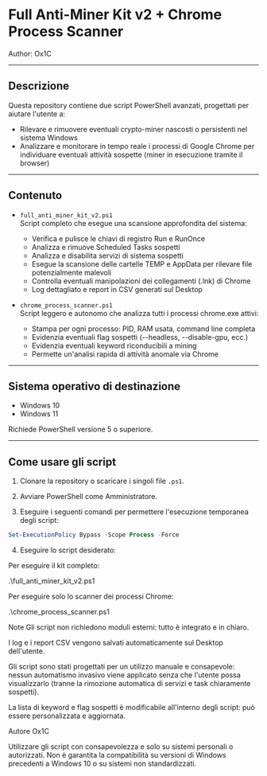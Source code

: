 # Full Anti-Miner Kit v2 + Chrome Process Scanner
Author: Ox1C

---

## Descrizione

Questa repository contiene due script PowerShell avanzati, progettati per aiutare l'utente a:

- Rilevare e rimuovere eventuali crypto-miner nascosti o persistenti nel sistema Windows
- Analizzare e monitorare in tempo reale i processi di Google Chrome per individuare eventuali attività sospette (miner in esecuzione tramite il browser)

---

## Contenuto

- `full_anti_miner_kit_v2.ps1`  
  Script completo che esegue una scansione approfondita del sistema:

  - Verifica e pulisce le chiavi di registro Run e RunOnce
  - Analizza e rimuove Scheduled Tasks sospetti
  - Analizza e disabilita servizi di sistema sospetti
  - Esegue la scansione delle cartelle TEMP e AppData per rilevare file potenzialmente malevoli
  - Controlla eventuali manipolazioni dei collegamenti (.lnk) di Chrome
  - Log dettagliato e report in CSV generati sul Desktop

- `chrome_process_scanner.ps1`  
  Script leggero e autonomo che analizza tutti i processi chrome.exe attivi:

  - Stampa per ogni processo: PID, RAM usata, command line completa
  - Evidenzia eventuali flag sospetti (--headless, --disable-gpu, ecc.)
  - Evidenzia eventuali keyword riconducibili a mining
  - Permette un'analisi rapida di attività anomale via Chrome

---

## Sistema operativo di destinazione

- Windows 10
- Windows 11

Richiede PowerShell versione 5 o superiore.

---

## Come usare gli script

1. Clonare la repository o scaricare i singoli file `.ps1`.

2. Avviare PowerShell come Amministratore.

3. Eseguire i seguenti comandi per permettere l'esecuzione temporanea degli script:

```powershell
Set-ExecutionPolicy Bypass -Scope Process -Force

```
4. Eseguire lo script desiderato:

Per eseguire il kit completo:

.\full_anti_miner_kit_v2.ps1

Per eseguire solo lo scanner dei processi Chrome:


.\chrome_process_scanner.ps1

Note
Gli script non richiedono moduli esterni: tutto è integrato e in chiaro.

I log e i report CSV vengono salvati automaticamente sul Desktop dell'utente.

Gli script sono stati progettati per un utilizzo manuale e consapevole: nessun automatismo invasivo viene applicato senza che l'utente possa visualizzarlo (tranne la rimozione automatica di servizi e task chiaramente sospetti).

La lista di keyword e flag sospetti è modificabile all'interno degli script: può essere personalizzata e aggiornata.

Autore
Ox1C


Utilizzare gli script con consapevolezza e solo su sistemi personali o autorizzati.
Non è garantita la compatibilità su versioni di Windows precedenti a Windows 10 o su sistemi non standardizzati.


